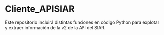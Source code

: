# Cliente_APISIAR
Este repositorio incluirá distintas funciones en código Python para explotar y extraer información de la v2 de la API del SIAR.
